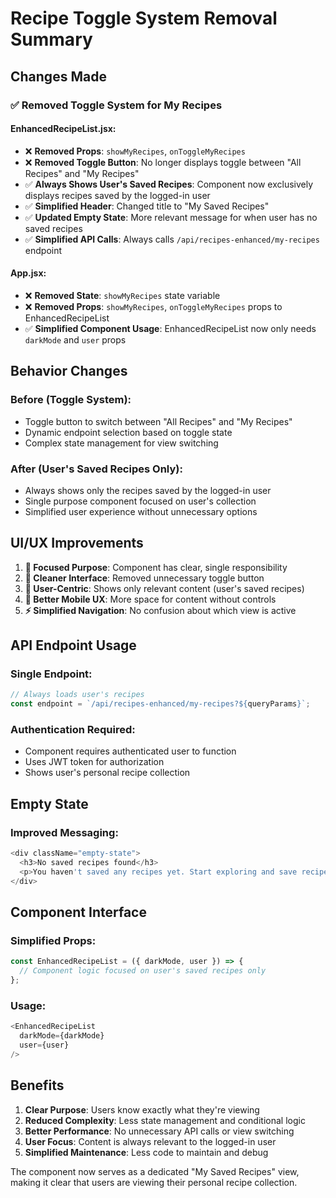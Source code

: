 # Recipe Toggle System Removal Summary

## Changes Made

### ✅ Removed Toggle System for My Recipes

#### **EnhancedRecipeList.jsx**:
- ❌ **Removed Props**: `showMyRecipes`, `onToggleMyRecipes`
- ❌ **Removed Toggle Button**: No longer displays toggle between "All Recipes" and "My Recipes"
- ✅ **Always Shows User's Saved Recipes**: Component now exclusively displays recipes saved by the logged-in user
- ✅ **Simplified Header**: Changed title to "My Saved Recipes"
- ✅ **Updated Empty State**: More relevant message for when user has no saved recipes
- ✅ **Simplified API Calls**: Always calls `/api/recipes-enhanced/my-recipes` endpoint

#### **App.jsx**:
- ❌ **Removed State**: `showMyRecipes` state variable
- ❌ **Removed Props**: `showMyRecipes`, `onToggleMyRecipes` props to EnhancedRecipeList
- ✅ **Simplified Component Usage**: EnhancedRecipeList now only needs `darkMode` and `user` props

## Behavior Changes

### **Before (Toggle System)**:
- Toggle button to switch between "All Recipes" and "My Recipes" 
- Dynamic endpoint selection based on toggle state
- Complex state management for view switching

### **After (User's Saved Recipes Only)**:
- Always shows only the recipes saved by the logged-in user
- Single purpose component focused on user's collection
- Simplified user experience without unnecessary options

## UI/UX Improvements

1. **🎯 Focused Purpose**: Component has clear, single responsibility
2. **🧹 Cleaner Interface**: Removed unnecessary toggle button
3. **👤 User-Centric**: Shows only relevant content (user's saved recipes)
4. **📱 Better Mobile UX**: More space for content without controls
5. **⚡ Simplified Navigation**: No confusion about which view is active

## API Endpoint Usage

### **Single Endpoint**:
```javascript
// Always loads user's recipes
const endpoint = `/api/recipes-enhanced/my-recipes?${queryParams}`;
```

### **Authentication Required**:
- Component requires authenticated user to function
- Uses JWT token for authorization
- Shows user's personal recipe collection

## Empty State

### **Improved Messaging**:
```javascript
<div className="empty-state">
  <h3>No saved recipes found</h3>
  <p>You haven't saved any recipes yet. Start exploring and save recipes you like!</p>
</div>
```

## Component Interface

### **Simplified Props**:
```javascript
const EnhancedRecipeList = ({ darkMode, user }) => {
  // Component logic focused on user's saved recipes only
};
```

### **Usage**:
```javascript
<EnhancedRecipeList 
  darkMode={darkMode} 
  user={user} 
/>
```

## Benefits

1. **Clear Purpose**: Users know exactly what they're viewing
2. **Reduced Complexity**: Less state management and conditional logic
3. **Better Performance**: No unnecessary API calls or view switching
4. **User Focus**: Content is always relevant to the logged-in user
5. **Simplified Maintenance**: Less code to maintain and debug

The component now serves as a dedicated "My Saved Recipes" view, making it clear that users are viewing their personal recipe collection.
